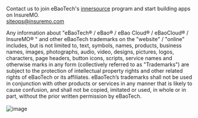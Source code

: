 Contact us to join eBaoTech's [innersource] program and start building apps on InsureMO.  
siteops@insuremo.com

[innersource]:https://resources.github.com/innersource/fundamentals/

Any information about "eBaoTech® / eBao® / eBao Cloud® / eBaoCloud® / InsureMO® " and other eBaoTech trademarks on the "website" / "online" includes, but is not limited to, text, symbols, names, products, business names, images, photographs, audio, video, designs, pictures, logos, characters, page headers, button icons, scripts, service names and otherwise marks in any form (collectively referred to as "Trademarks") are subject to the protection of intellectual property rights and other related rights of eBaoTech or its affiliates. eBaoTech’s trademarks shall not be used in conjunction with other products or services in any manner that is likely to cause confusion, and shall not be copied, imitated or used, in whole or in part, without the prior written permission by eBaoTech.<br><br>
![image](https://user-images.githubusercontent.com/12555666/187613178-ef49632b-f002-4b29-bac4-4c942f4a4bc1.png)
